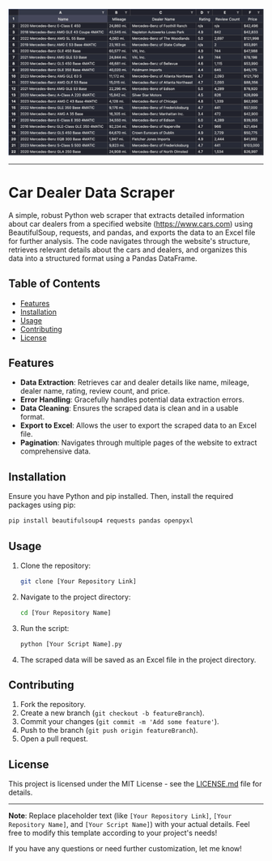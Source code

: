 ![scrape_cars-preview](https://github.com/MariusBelciug/Scrape_Cars/blob/a71c6242f7a7a9323364e3278db18cb796b65f60/car_dealer.png)

---

# Car Dealer Data Scraper

A simple, robust Python web scraper that extracts detailed information about car dealers from a specified website (https://www.cars.com) using BeautifulSoup, requests, and pandas, and exports the data to an Excel file for further analysis. The code navigates through the website's structure, retrieves relevant details about the cars and dealers, and organizes this data into a structured format using a Pandas DataFrame.

## Table of Contents

- [Features](#features)
- [Installation](#installation)
- [Usage](#usage)
- [Contributing](#contributing)
- [License](#license)

## Features

- **Data Extraction**: Retrieves car and dealer details like name, mileage, dealer name, rating, review count, and price.
- **Error Handling**: Gracefully handles potential data extraction errors.
- **Data Cleaning**: Ensures the scraped data is clean and in a usable format.
- **Export to Excel**: Allows the user to export the scraped data to an Excel file.
- **Pagination**: Navigates through multiple pages of the website to extract comprehensive data.

## Installation

Ensure you have Python and pip installed. Then, install the required packages using pip:

```bash
pip install beautifulsoup4 requests pandas openpyxl
```

## Usage

1. Clone the repository:
   ```bash
   git clone [Your Repository Link]
   ```
2. Navigate to the project directory:
   ```bash
   cd [Your Repository Name]
   ```
3. Run the script:
   ```bash
   python [Your Script Name].py
   ```
4. The scraped data will be saved as an Excel file in the project directory.

## Contributing

1. Fork the repository.
2. Create a new branch (`git checkout -b featureBranch`).
3. Commit your changes (`git commit -m 'Add some feature'`).
4. Push to the branch (`git push origin featureBranch`).
5. Open a pull request.

## License

This project is licensed under the MIT License - see the [LICENSE.md](LICENSE.md) file for details.

---

**Note**: Replace placeholder text (like `[Your Repository Link]`, `[Your Repository Name]`, and `[Your Script Name]`) with your actual details. Feel free to modify this template according to your project's needs!

If you have any questions or need further customization, let me know!
